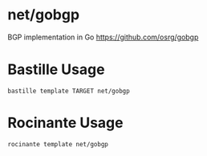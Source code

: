 # net/gobgp
BGP implementation in Go
https://github.com/osrg/gobgp

# Bastille Usage
```shell
bastille template TARGET net/gobgp
```

# Rocinante Usage
```shell
rocinante template net/gobgp
```
